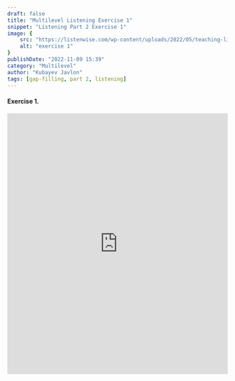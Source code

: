 ```yaml
---
draft: false
title: "Multilevel Listening Exercise 1"
snippet: "Listening Part 2 Exercise 1"
image: {
    src: "https://listenwise.com/wp-content/uploads/2022/05/teaching-listening-image-1.png",
    alt: "exercise 1"
}
publishDate: "2022-11-09 15:39"
category: "Multilevel"
author: "Kubayev Javlon"
tags: [gap-filling, part 2, listening]
---
```


#### Exercise 1.

<iframe src="https://xirurgabdukarim.uz/wp-admin/admin-ajax.php?action=h5p_embed&id=20" width="100%" height="596" frameborder="0" allowfullscreen="allowfullscreen" title="Listening Part 2 | Ex 1"></iframe><script src="https://xirurgabdukarim.uz/wp-content/plugins/h5p/h5p-php-library/js/h5p-resizer.js" charset="UTF-8"></script>